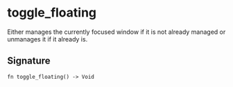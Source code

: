 # toggle_floating

Either manages the currently focused window if it is not already managed or
unmanages it if it already is.
## Signature

```nogscript
fn toggle_floating() -> Void
```

